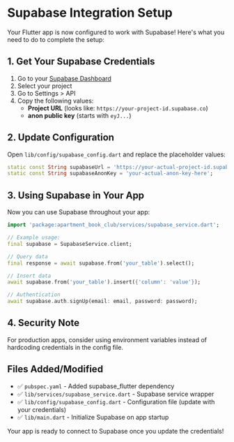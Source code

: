 # Supabase Integration Setup

Your Flutter app is now configured to work with Supabase! Here's what you need to do to complete the setup:

## 1. Get Your Supabase Credentials

1. Go to your [Supabase Dashboard](https://supabase.com/dashboard)
2. Select your project
3. Go to Settings > API
4. Copy the following values:
   - **Project URL** (looks like: `https://your-project-id.supabase.co`)
   - **anon public key** (starts with `eyJ...`)

## 2. Update Configuration

Open `lib/config/supabase_config.dart` and replace the placeholder values:

```dart
static const String supabaseUrl = 'https://your-actual-project-id.supabase.co';
static const String supabaseAnonKey = 'your-actual-anon-key-here';
```

## 3. Using Supabase in Your App

Now you can use Supabase throughout your app:

```dart
import 'package:apartment_book_club/services/supabase_service.dart';

// Example usage:
final supabase = SupabaseService.client;

// Query data
final response = await supabase.from('your_table').select();

// Insert data
await supabase.from('your_table').insert({'column': 'value'});

// Authentication
await supabase.auth.signUp(email: email, password: password);
```

## 4. Security Note

For production apps, consider using environment variables instead of hardcoding credentials in the config file.

## Files Added/Modified

- ✅ `pubspec.yaml` - Added supabase_flutter dependency
- ✅ `lib/services/supabase_service.dart` - Supabase service wrapper
- ✅ `lib/config/supabase_config.dart` - Configuration file (update with your credentials)
- ✅ `lib/main.dart` - Initialize Supabase on app startup

Your app is ready to connect to Supabase once you update the credentials!
